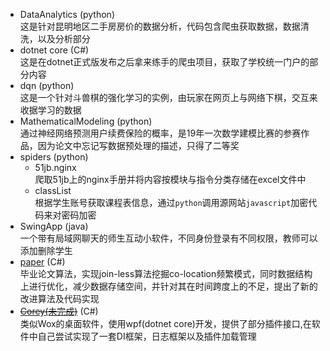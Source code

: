 - DataAnalytics (python)   
  这是针对昆明地区二手房房价的数据分析，代码包含爬虫获取数据，数据清洗，以及分析部分
- dotnet core (C#)  
  这是在dotnet正式版发布之后拿来练手的爬虫项目，获取了学校统一门户的部分内容
- dqn (python)  
  这是一个针对斗兽棋的强化学习的实例，由玩家在网页上与网络下棋，交互来收据学习的数据
- MathematicalModeling (python)  
  通过神经网络预测用户续费保险的概率，是19年一次数学建模比赛的参赛作品，因为论文中忘记写数据预处理的描述，只得了二等奖
- spiders (python)  
  - 51jb.nginx  
    爬取51jb上的nginx手册并将内容按模块与指令分类存储在excel文件中
  - classList  
    根据学生账号获取课程表信息，通过`python`调用源网站`javascript`加密代码来对密码加密
- SwingApp (java)  
  一个带有局域网聊天的师生互动小软件，不同身份登录有不同权限，教师可以添加删除学生
- [paper](https://github.com/dzhyang/paper) (C#)   
  毕业论文算法，实现join-less算法挖掘co-location频繁模式，同时数据结构上进行优化，减少数据存储空间，并针对其在时间跨度上的不足，提出了新的改进算法及代码实现
- [~~Corey(未完成)~~](https://github.com/dzhyang/Corey) (C#)   
  类似Wox的桌面软件，使用wpf(dotnet core)开发，提供了部分插件接口,在软件中自己尝试实现了一套DI框架，日志框架以及插件加载管理